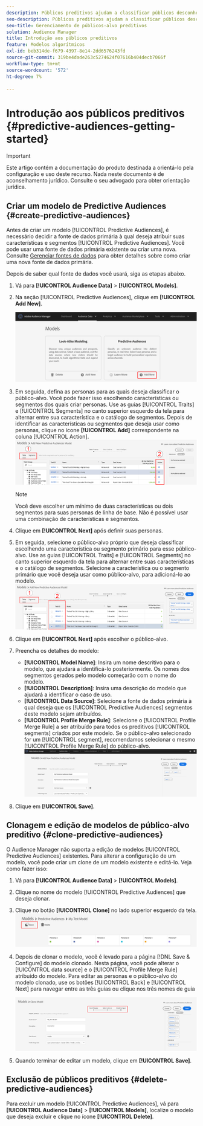 ```yaml
---
description: Públicos preditivos ajudam a classificar públicos desconhecidos em personas distintas em tempo real, usando a ciência de dados.
seo-description: Públicos preditivos ajudam a classificar públicos desconhecidos em personas distintas em tempo real, usando a ciência de dados.
seo-title: Gerenciamento de públicos-alvo preditivos
solution: Audience Manager
title: Introdução aos públicos preditivos
feature: Modelos algorítmicos
exl-id: beb314de-f679-4397-8e14-2dd6576243fd
source-git-commit: 319be4dade263c5274624f07616b404decb7066f
workflow-type: tm+mt
source-wordcount: '572'
ht-degree: 7%

---
```


# Introdução aos públicos preditivos {#predictive-audiences-getting-started}

>[!IMPORTANT]
>Este artigo contém a documentação do produto destinada a orientá-lo pela configuração e uso deste recurso. Nada neste documento é de aconselhamento jurídico. Consulte o seu advogado para obter orientação jurídica.

## Criar um modelo de Predictive Audiences {#create-predictive-audiences}

Antes de criar um modelo [!UICONTROL Predictive Audiences], é necessário decidir a fonte de dados primária à qual deseja atribuir suas características e segmentos [!UICONTROL Predictive Audiences]. Você pode usar uma fonte de dados primária existente ou criar uma nova. Consulte [Gerenciar fontes de dados](https://experienceleague.adobe.com/docs/audience-manager/user-guide/features/data-sources/manage-datasources.html) para obter detalhes sobre como criar uma nova fonte de dados primária.

Depois de saber qual fonte de dados você usará, siga as etapas abaixo.

1. Vá para **[!UICONTROL Audience Data]** > **[!UICONTROL Models]**.
1. Na seção [!UICONTROL Predictive Audiences], clique em **[!UICONTROL Add New]**.

   ![smart-persona-add](assets/predictive-audiences-add.png)

1. Em seguida, defina as personas para as quais deseja classificar o público-alvo. Você pode fazer isso escolhendo características ou segmentos dos quais criar personas. Use as guias [!UICONTROL Traits] e [!UICONTROL Segments] no canto superior esquerdo da tela para alternar entre sua característica e o catálogo de segmentos. Depois de identificar as características ou segmentos que deseja usar como personas, clique no ícone **[!UICONTROL Add]** correspondente na coluna [!UICONTROL Action].
   ![smart-persona-select-personas](assets/predictive-audiences-persona.png)
   >[!NOTE]
   >Você deve escolher um mínimo de duas características ou dois segmentos para suas personas de linha de base. Não é possível usar uma combinação de características e segmentos.
1. Clique em **[!UICONTROL Next]** após definir suas personas.
1. Em seguida, selecione o público-alvo próprio que deseja classificar escolhendo uma característica ou segmento primário para esse público-alvo. Use as guias [!UICONTROL Traits] e [!UICONTROL Segments] no canto superior esquerdo da tela para alternar entre suas características e o catálogo de segmentos. Selecione a característica ou o segmento primário que você deseja usar como público-alvo, para adicioná-lo ao modelo.
   ![smart-persona-select-audience](assets/predictive-audiences-audience.png)
1. Clique em **[!UICONTROL Next]** após escolher o público-alvo.
1. Preencha os detalhes do modelo:
   * **[!UICONTROL Model Name]**: Insira um nome descritivo para o modelo, que ajudará a identificá-lo posteriormente. Os nomes dos segmentos gerados pelo modelo começarão com o nome do modelo.
   * **[!UICONTROL Description]**: Insira uma descrição do modelo que ajudará a identificar o caso de uso.
   * **[!UICONTROL Data Source]**: Selecione a fonte de dados primária à qual deseja que os  [!UICONTROL Predictive Audiences] segmentos deste modelo sejam atribuídos.
   * **[!UICONTROL Profile Merge Rule]**: Selecione o  [!UICONTROL Profile Merge Rule] a ser atribuído para todos os preditivos  [!UICONTROL segments] criados por este modelo. Se o público-alvo selecionado for um [!UICONTROL segment], recomendamos selecionar o mesmo [!UICONTROL Profile Merge Rule] do público-alvo.
      ![salvamento de públicos-alvo preditivos](assets/predictive-audiences-save.png)
1. Clique em **[!UICONTROL Save]**.

## Clonagem e edição de modelos de público-alvo preditivo {#clone-predictive-audiences}

O Audience Manager não suporta a edição de modelos [!UICONTROL Predictive Audiences] existentes. Para alterar a configuração de um modelo, você pode criar um clone de um modelo existente e editá-lo. Veja como fazer isso:

1. Vá para **[!UICONTROL Audience Data]** > **[!UICONTROL Models]**.
2. Clique no nome do modelo [!UICONTROL Predictive Audiences] que deseja clonar.
3. Clique no botão **[!UICONTROL Clone]** no lado superior esquerdo da tela.
   ![predictive-audiences-clone](assets/predictive-audiences-clone.png)
4. Depois de clonar o modelo, você é levado para a página [!DNL Save & Configure] do modelo clonado. Nesta página, você pode alterar o [!UICONTROL data source] e o [!UICONTROL Profile Merge Rule] atribuído do modelo. Para editar as personas e o público-alvo do modelo clonado, use os botões [!UICONTROL Back] e [!UICONTROL Next] para navegar entre as três guias ou clique nos três nomes de guia

   ![predictive-audiences-clone-navigate](assets/predictive-audiences-clone-navigate.png)

5. Quando terminar de editar um modelo, clique em **[!UICONTROL Save]**.

## Exclusão de públicos preditivos {#delete-predictive-audiences}

Para excluir um modelo [!UICONTROL Predictive Audiences], vá para **[!UICONTROL Audience Data]** > **[!UICONTROL Models]**, localize o modelo que deseja excluir e clique no ícone **[!UICONTROL Delete]**.
